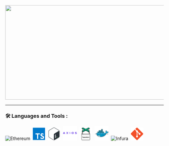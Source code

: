 <div align="center">
  <img src="https://media.giphy.com/media/l0Iy3ctlQCPkcbyZa/giphy.gif?cid=ecf05e47qjhb3wowfnl1aboyj5jzlpck7vi6rb3zf2xxsujh&ep=v1_gifs_search&rid=giphy.gif&ct=g" width="1100" height="300"/>
</div>

---

### :hammer_and_wrench: Languages and Tools :
<div>
  <img src="https://cryptologos.cc/logos/ethereum-eth-logo.png" title="Ethereum" alt="Ethereum" width="40" height="40"/>&nbsp;
  <img src="https://github.com/devicons/devicon/blob/master/icons/typescript/typescript-original.svg" title="TypeScript" alt="TypeScript" width="40" height="40"/>&nbsp;
  <img src="https://github.com/devicons/devicon/blob/master/icons/bash/bash-original.svg" title="Bash" alt="Bash" width="40" height="40"/>&nbsp;
  <img src="https://github.com/devicons/devicon/blob/master/icons/axios/axios-plain-wordmark.svg" title="Axios" alt="Asios" width="45" height="45"/>&nbsp;
  <img src="https://github.com/devicons/devicon/blob/master/icons/puppeteer/puppeteer-original.svg" title="Puppeteer" alt="Puppeteer" width="40" height="40"/>&nbsp;
  <img src="https://github.com/devicons/devicon/blob/master/icons/docker/docker-original.svg" title="Docker" alt="Docker" width="45" height="45"/>&nbsp;
  <img src="https://avatars.githubusercontent.com/u/20999355?s=200&v=4" title="Infura" alt="Infura" width="40" height="40"/>&nbsp;
  <img src="https://github.com/devicons/devicon/blob/master/icons/git/git-original.svg" title="Git" alt="Git" width="40" height="40"/>&nbsp;
</div>
